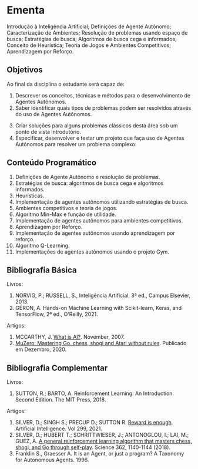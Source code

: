 # Ementa

Introdução à Inteligência Artificial; Definições de Agente Autônomo; Caracterização de Ambientes; Resolução de problemas usando espaço de busca; Estratégias de busca; Algoritmos de busca cega e informados; Conceito de Heurística; Teoria de Jogos e Ambientes Competitivos; Aprendizagem por Reforço.  

## Objetivos

Ao final da disciplina o estudante será capaz de:

1. Descrever os conceitos, técnicas e métodos para o desenvolvimento de Agentes Autônomos.
2. Saber identificar quais tipos de problemas podem ser resolvidos através do uso de Agentes Autônomos. 
<!--3. Aplicar o conceito de representação de estados e algoritmos de busca no desenvolvimento de agentes autônomos para resolução de problemas clássicos de nível introdutório. -->
3. Criar soluções para alguns problemas clássicos desta área sob um ponto de vista introdutório.
4. Especificar, desenvolver e testar um projeto que faça uso de Agentes Autônomos para resolver um problema complexo.  


## Conteúdo Programático

1. Definições de Agente Autônomo e resolução de problemas.
2. Estratégias de busca: algoritmos de busca cega e algoritmos informados. 
3. Heurísticas.
4. Implementação de agentes autônomos utilizando estratégias de busca.
5. Ambientes competitivos e teoria de jogos. 
6. Algoritmo Min-Max e função de utilidade. 
7. Implementação de agentes autônomos para ambientes competitivos.
8. Aprendizagem por Reforço.
9. Implementação de agentes autônomos usando aprendizagem por reforço. 
10. Algoritmo Q-Learning. 
11. Implementações de agentes autônomos usando o projeto Gym.  

## Bibliografia Básica

Livros:

1.	NORVIG, P.; RUSSELL, S., Inteligência Artificial, 3ª ed., Campus Elsevier, 2013.
2.  GÉRON, A. Hands-on Machine Learning with Scikit-learn, Keras, and TensorFlow, 2ª ed., O'Reilly, 2021.

Artigos:

1. MCCARTHY, J. [What is AI?](http://jmc.stanford.edu/articles/whatisai.html). November, 2007. 
2. [MuZero: Mastering Go, chess, shogi and Atari without rules](https://deepmind.com/blog/article/muzero-mastering-go-chess-shogi-and-atari-without-rules). Publicado em Dezembro, 2020.

## Bibliografia Complementar

Livros:

1.  SUTTON, R.; BARTO, A. Reinforcement Learning: An Introduction. Second Edition. The MIT Press, 2018.	

Artigos:

1.  SILVER, D.; SINGH S.; PRECUP D.; SUTTON R. [Reward is enough](https://doi.org/10.1016/j.artint.2021.103535). Artificial Intelligence. Vol 299, 2021.
2.  SILVER, D.; HUBERT T.; SCHRITTWIESER, J.; ANTONOGLOU, I.; LAI, M.; GUEZ, A. [A general reinforcement learning algorithm that masters chess, shogi, and Go through self-play](https://doi.org/10.1126/science.aar6404). Science 362, 1140-1144 (2018).
3. Franklin S., Graesser A. It is an Agent, or just a program? A Taxonomy for Autonomous Agents. 1996.